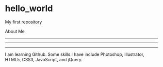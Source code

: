 # hello_world
My first repository

About Me
*********
*******
*****


I am learning Github. Some skills I have include Photoshop, Illustrator, HTML5, CSS3, JavaScript, and jQuery.

